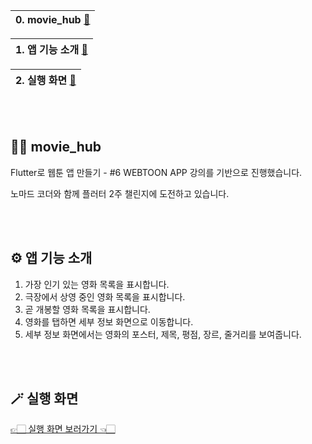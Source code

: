 |0. movie_hub [🔻](https://github.com/hardy716/nomadcoders_webtoon_challenge#-nomadcoder_webtoon_challenge)|
|---|

|1. 앱 기능 소개 [🔻](https://github.com/hardy716/nomadcoders_webtoon_challenge#%EF%B8%8F-앱-기능-소개)|
|---|

|2. 실행 화면 [🔻](https://github.com/hardy716/nomadcoders_webtoon_challenge#-커스텀)|
|---|

<br></br>

## 🙌🏻 movie_hub

Flutter로 웹툰 앱 만들기 - #6 WEBTOON APP 강의를 기반으로 진행했습니다.

노마드 코더와 함께 플러터 2주 챌린지에 도전하고 있습니다.

<br></br>

## ⚙️ 앱 기능 소개

1. 가장 인기 있는 영화 목록을 표시합니다.
2. 극장에서 상영 중인 영화 목록을 표시합니다.
3. 곧 개봉할 영화 목록을 표시합니다.
4. 영화를 탭하면 세부 정보 화면으로 이동합니다.
5. 세부 정보 화면에서는 영화의 포스터, 제목, 평점, 장르, 줄거리를 보여줍니다.
   
<br></br>

## 🪄 실행 화면

[👉🏻 실행 화면 보러가기 👈🏻](https://imgur.com/a/KZAY2e1)

<br></br>
